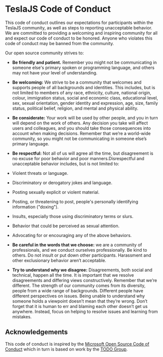 # TeslaJS Code of Conduct

This code of conduct outlines our expectations for participants within the TeslaJS 
community, as well as steps to reporting unacceptable behavior. We are committed to 
providing a welcoming and inspiring community for all and expect our code of conduct 
to be honored. Anyone who violates this code of conduct may be banned from the community.

Our open source community strives to:

* **Be friendly and patient.** Remember you might not be communicating in someone else's 
primary spoken or programming language, and others may not have your level of understanding.

* **Be welcoming:** We strive to be a community that welcomes and supports people of all 
backgrounds and identities. This includes, but is not limited to members of any race, 
ethnicity, culture, national origin, colour, immigration status, social and economic 
class, educational level, sex, sexual orientation, gender identity and expression, 
age, size, family status, political belief, religion, and mental and physical ability.

* **Be considerate:** Your work will be used by other people, and you in turn will 
depend on the work of others. Any decision you take will affect users and colleagues, 
and you should take those consequences into account when making decisions. Remember 
that we’re a world-wide community, so you might not be communicating in someone else’s 
primary language.

* **Be respectful:** Not all of us will agree all the time, but disagreement is no 
excuse for poor behavior and poor manners.Disrespectful and unacceptable behavior includes, 
but is not limited to:
* Violent threats or language.
* Discriminatory or derogatory jokes and language.
* Posting sexually explicit or violent material.
* Posting, or threatening to post, people's personally identifying information ("doxing").
* Insults, especially those using discriminatory terms or slurs.
* Behavior that could be perceived as sexual attention.
* Advocating for or encouraging any of the above behaviors.

* **Be careful in the words that we choose:** we are a community of professionals, 
and we conduct ourselves professionally. Be kind to others. Do not insult or put 
down other participants. Harassment and other exclusionary behavior aren’t 
acceptable.

* **Try to understand why we disagree:** Disagreements, both social and 
technical, happen all the time. It is important that we resolve disagreements 
and differing views constructively. Remember that we’re different. The 
strength of our community comes from its diversity, people from a wide 
range of backgrounds. Different people have different perspectives on issues. 
Being unable to understand why someone holds a viewpoint doesn’t mean that 
they’re wrong. Don’t forget that it is human to err and blaming each other 
doesn’t get us anywhere. Instead, focus on helping to resolve issues and 
learning from mistakes.

## Acknowledgements

This code of conduct is inspired by the 
[Microsoft Open Source Code of Conduct](https://opensource.microsoft.com/codeofconduct/) which 
in turn is based on work by the [TODO Group](http://todogroup.org/).
